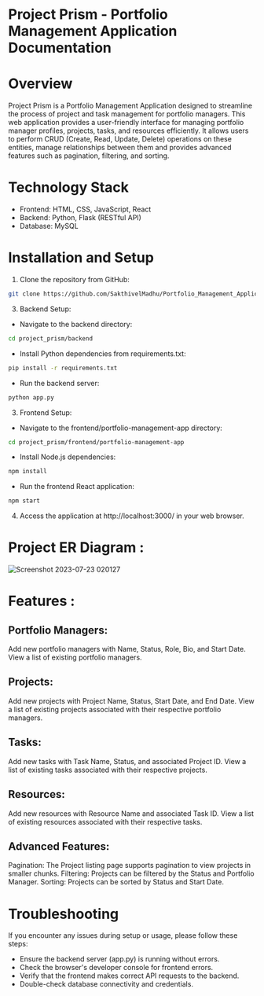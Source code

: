 # Project Prism - Portfolio Management Application Documentation
# Overview

Project Prism is a Portfolio Management Application designed to streamline the process of project and task management for portfolio managers. This web application provides a user-friendly interface for managing portfolio manager profiles, projects, tasks, and resources efficiently. It allows users to perform CRUD (Create, Read, Update, Delete) operations on these entities, manage relationships between them and provides advanced features such as pagination, filtering, and sorting.

# Technology Stack
* Frontend: HTML, CSS, JavaScript, React
* Backend: Python, Flask (RESTful API)
* Database: MySQL

# Installation and Setup
1. Clone the repository from GitHub: <br>
 ```bash
git clone https://github.com/SakthivelMadhu/Portfolio_Management_Application.git
```
3. Backend Setup:<br>
* Navigate to the backend directory: <br>
```bash
cd project_prism/backend
  ```
* Install Python dependencies from requirements.txt:  <br>
```bash
pip install -r requirements.txt
```
* Run the backend server:  <br>
```bash
python app.py
  ```
  
3. Frontend Setup:

* Navigate to the frontend/portfolio-management-app directory: <br>
```bash
cd project_prism/frontend/portfolio-management-app
```
* Install Node.js dependencies: <br>
```bash
npm install
```
* Run the frontend React application: <br>
```bash
npm start
```
4. Access the application at http://localhost:3000/ in your web browser.


# Project ER Diagram : <br>
![Screenshot 2023-07-23 020127](https://github.com/SakthivelMadhu/Portfolio_Management_Application/assets/62326876/b8aa6159-8c00-428a-aaa5-5598c0f86e61)

# Features : 
## Portfolio Managers:

Add new portfolio managers with Name, Status, Role, Bio, and Start Date.
View a list of existing portfolio managers.
## Projects:

Add new projects with Project Name, Status, Start Date, and End Date.
View a list of existing projects associated with their respective portfolio managers.
## Tasks:

Add new tasks with Task Name, Status, and associated Project ID.
View a list of existing tasks associated with their respective projects.
## Resources:

Add new resources with Resource Name and associated Task ID.
View a list of existing resources associated with their respective tasks.
## Advanced Features:

Pagination: The Project listing page supports pagination to view projects in smaller chunks.
Filtering: Projects can be filtered by the Status and Portfolio Manager.
Sorting: Projects can be sorted by Status and Start Date.

# Troubleshooting
If you encounter any issues during setup or usage, please follow these steps:
* Ensure the backend server (app.py) is running without errors.
* Check the browser's developer console for frontend errors.
* Verify that the frontend makes correct API requests to the backend.
* Double-check database connectivity and credentials.

